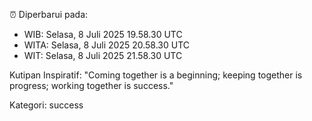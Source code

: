 ⏰ Diperbarui pada:
- WIB: Selasa, 8 Juli 2025 19.58.30 UTC
- WITA: Selasa, 8 Juli 2025 20.58.30 UTC
- WIT: Selasa, 8 Juli 2025 21.58.30 UTC

Kutipan Inspiratif:
"Coming together is a beginning; keeping together is progress; working together is success."


Kategori: success


